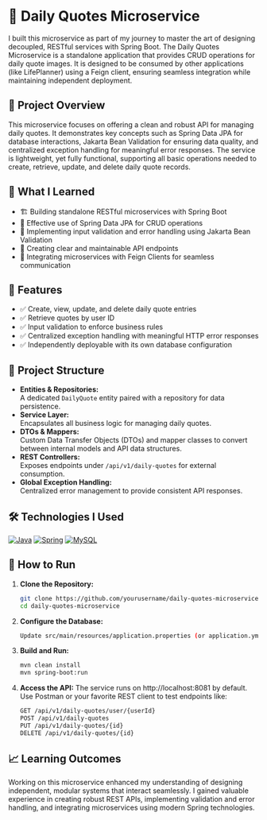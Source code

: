 # 🌟 Daily Quotes Microservice

I built this microservice as part of my journey to master the art of designing decoupled, RESTful services with Spring Boot. The Daily Quotes Microservice is a standalone application that provides CRUD operations for daily quote images. It is designed to be consumed by other applications (like LifePlanner) using a Feign client, ensuring seamless integration while maintaining independent deployment.

## 🚀 Project Overview  
This microservice focuses on offering a clean and robust API for managing daily quotes. It demonstrates key concepts such as Spring Data JPA for database interactions, Jakarta Bean Validation for ensuring data quality, and centralized exception handling for meaningful error responses. The service is lightweight, yet fully functional, supporting all basic operations needed to create, retrieve, update, and delete daily quote records.

## 🎯 What I Learned  
- 🏗️ Building standalone RESTful microservices with Spring Boot  
- 🔄 Effective use of Spring Data JPA for CRUD operations  
- 💬 Implementing input validation and error handling using Jakarta Bean Validation  
- 🔀 Creating clear and maintainable API endpoints  
- 📡 Integrating microservices with Feign Clients for seamless communication

## 🔧 Features  
- ✅ Create, view, update, and delete daily quote entries  
- ✅ Retrieve quotes by user ID  
- ✅ Input validation to enforce business rules  
- ✅ Centralized exception handling with meaningful HTTP error responses  
- ✅ Independently deployable with its own database configuration

## 📂 Project Structure  
- **Entities & Repositories:**  
  A dedicated `DailyQuote` entity paired with a repository for data persistence.
- **Service Layer:**  
  Encapsulates all business logic for managing daily quotes.
- **DTOs & Mappers:**  
  Custom Data Transfer Objects (DTOs) and mapper classes to convert between internal models and API data structures.
- **REST Controllers:**  
  Exposes endpoints under `/api/v1/daily-quotes` for external consumption.
- **Global Exception Handling:**  
  Centralized error management to provide consistent API responses.

## 🛠️ Technologies I Used  
[![Java](https://skillicons.dev/icons?i=java)](https://www.java.com/) [![Spring](https://skillicons.dev/icons?i=spring)](https://spring.io/) [![MySQL](https://skillicons.dev/icons?i=mysql)](https://www.mysql.com/)

## 🤔 How to Run  
1. **Clone the Repository:**
   ```bash
   git clone https://github.com/yourusername/daily-quotes-microservice.git
   cd daily-quotes-microservice
2. **Configure the Database:**
   ```bash
   Update src/main/resources/application.properties (or application.yml) with your database credentials.
3. **Build and Run:**
   ```bash
   mvn clean install
   mvn spring-boot:run
3. **Access the API:**
   The service runs on http://localhost:8081 by default. Use Postman or your favorite REST client to test endpoints like:
   ```bash
   GET /api/v1/daily-quotes/user/{userId}
   POST /api/v1/daily-quotes
   PUT /api/v1/daily-quotes/{id}
   DELETE /api/v1/daily-quotes/{id}
   
## 📈 Learning Outcomes
Working on this microservice enhanced my understanding of designing independent, modular systems that interact seamlessly. I gained valuable experience in creating robust REST APIs, implementing validation and error handling, and integrating microservices using modern Spring technologies.
